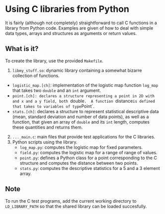 Using C libraries from Python
=============================

It is fairly (although not completely) straightforward to call C functions
in a library from Python code.  Examples are given of how to deal
with simple data types, arrays and structures as arguments or return
values.

What is it?
-----------
To create the library, use the provided `Makefile`.

1. `libmy_stuff.so`: dynamic library containing a somewhat bizarre
   collection of functions.
  * `logistic_map.[ch]`: implementation of the logistic map function
    `log_map` that takes two `double` and an `int` argument.
  * `point.[ch]: declares a structure representing a point in 2D with
    and x and a y field, both `double`.  A function `distance` is
    defined that takes to variables of type `Point`.
  * `stats.[ch]`: declares a structure to represent statistical descriptive
    data (mean, standard deviation and number of data points), as well
    as a function, that given an array of `double` and its `int` length,
    computes these quantities and returns them.
2. `..._main.c`: main files that provide test applications for the C
   libraries.
3. Python scripts using the library.
   * `log_map.py`: computes the logistic map for fixed parameters.
   * `field.py`: computes the logistic map for a range of range of values.
   * `point.py`: defines a Python class for a point corresponding to
     the C structure and computes the distance between two points.
   * `stats.py`: computes the descriptive statistics for a 5 and a 3
     element array.

Note
----
To run the C test programs, add the current working directory to
`LD_LIBRARY_PATH` so that the shared library can be loaded succesfully.
